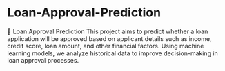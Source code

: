 # Loan-Approval-Prediction
🏦 Loan Approval Prediction This project aims to predict whether a loan application will be approved based on applicant details such as income, credit score, loan amount, and other financial factors. Using machine learning models, we analyze historical data to improve decision-making in loan approval processes.
